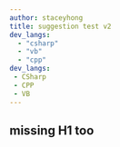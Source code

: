 ```yaml
---
author: staceyhong
title: suggestion test v2
dev_langs:
  - "csharp"
  - "vb"
  - "cpp"
dev_langs:
 - CSharp
 - CPP
 - VB
---
```


## missing H1 too
